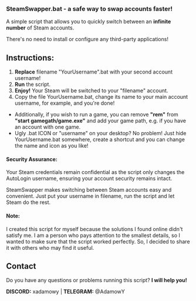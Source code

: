 ### SteamSwapper.bat - a safe way to swap accounts faster!

A simple script that allows you to quickly switch between an **infinite number** of Steam accounts.

There's no need to install or configure any third-party applications!

## Instructions:

1. **Replace** filename "YourUsername".bat with your second account username!
2. **Run** the script.
3. **Enjoy!** Your Steam will be switched to your "filename" account.
4. Copy the file YourUsername.bat, change its name to your main account username, for example, and you're done!

- Additionally, if you wish to run a game, you can remove **"rem"** from **"start gamegath/game.exe"** and add your game path, e.g. if you have an account with one game.
- Ugly .bat ICON or "username" on your desktop? No problem! Just hide YourUsername.bat somewhere, create a shortcut and you can change the name and icon as you like!

#### Security Assurance:

Your Steam credentials remain confidential as the script only changes the AutoLogin username, ensuring your account security remains intact.

SteamSwapper makes switching between Steam accounts easy and convenient. Just put your username in filename, run the script and let Steam do the rest.

#### Note:
I created this script for myself because the solutions I found online didn't satisfy me. I am a person who pays attention to the smallest details, so I wanted to make sure that the script worked perfectly. So, I decided to share it with others who may find it useful.

## Contact
Do you have any questions or problems running this script? **I will help you!**

**DISCORD:** xadamowy | **TELEGRAM:** @AdamowY

